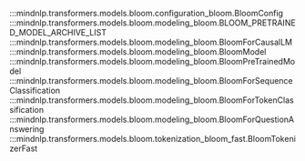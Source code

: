 :::mindnlp.transformers.models.bloom.configuration_bloom.BloomConfig
:::mindnlp.transformers.models.bloom.modeling_bloom.BLOOM_PRETRAINED_MODEL_ARCHIVE_LIST
:::mindnlp.transformers.models.bloom.modeling_bloom.BloomForCausalLM
:::mindnlp.transformers.models.bloom.modeling_bloom.BloomModel
:::mindnlp.transformers.models.bloom.modeling_bloom.BloomPreTrainedModel
:::mindnlp.transformers.models.bloom.modeling_bloom.BloomForSequenceClassification
:::mindnlp.transformers.models.bloom.modeling_bloom.BloomForTokenClassification
:::mindnlp.transformers.models.bloom.modeling_bloom.BloomForQuestionAnswering
:::mindnlp.transformers.models.bloom.tokenization_bloom_fast.BloomTokenizerFast